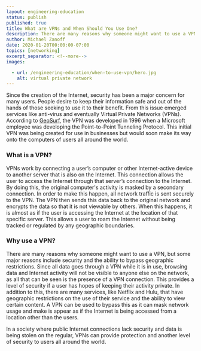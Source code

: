 ```yaml
---
layout: engineering-education
status: publish
published: true
title: What are VPNs and When Should You Use One?
description: There are many reasons why someone might want to use a VPN, but some major reasons include security and the ability to bypass geographic restrictions.
author: Michael Zanoff
date: 2020-01-20T00:00:00-07:00
topics: [networking]
excerpt_separator: <!--more-->
images:

  - url: /engineering-education/when-to-use-vpn/hero.jpg
    alt: virtual private network
---
```

Since the creation of the Internet, security has been a major concern for many users. People desire to keep their information safe and out of the hands of those seeking to use it to their benefit. From this issue emerged services like anti-virus and eventually Virtual Private Networks (VPNs). According to [GeoSurf](https://www.geosurf.com/blog/history-of-vpn-the-quest-for-a-better-internet/), the VPN was developed in 1996 when a Microsoft employee was developing the Point-to-Point Tunneling Protocol. This initial VPN was being created for use in businesses but would soon make its way onto the computers of users all around the world.
<!--more-->

### What is a VPN?
VPNs work by connecting a user’s computer or other Internet-active device to another server that is also on the Internet. This connection allows the user to access the Internet through that server’s connection to the Internet. By doing this, the original computer's activity is masked by a secondary connection. In order to make this happen, all network traffic is sent securely to the VPN. The VPN then sends this data back to the original network and encrypts the data so that it is not viewable by others. When this happens, it is almost as if the user is accessing the Internet at the location of that specific server. This allows a user to roam the Internet without being tracked or regulated by any geographic boundaries.

### Why use a VPN?
There are many reasons why someone might want to use a VPN, but some major reasons include security and the ability to bypass geographic restrictions. Since all data goes through a VPN while it is in use, browsing data and Internet activity will not be visible to anyone else on the network, as all that can be seen is the presence of a VPN connection. This provides a level of security if a user has hopes of keeping their activity private. In addition to this, there are many services, like Netflix and Hulu, that have geographic restrictions on the use of their service and the ability to view certain content. A VPN can be used to bypass this as it can mask network usage and make is appear as if the Internet is being accessed from a location other than the users.

In a society where public Internet connections lack security and data is being stolen on the regular, VPNs can provide protection and another level of security to users all around the world.
